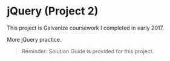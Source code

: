 # jQuery (Project 2)

This project is Galvanize coursework I completed in early 2017.

More jQuery practice.

> Reminder: Solution Guide is provided for this project.
